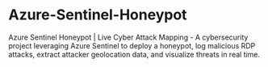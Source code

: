 # Azure-Sentinel-Honeypot
Azure Sentinel Honeypot | Live Cyber Attack Mapping - A cybersecurity project leveraging Azure Sentinel to deploy a honeypot, log malicious RDP attacks, extract attacker geolocation data, and visualize threats in real time.
